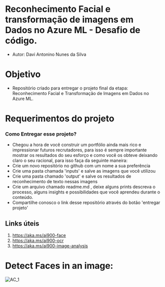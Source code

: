# Reconhecimento Facial e transformação de imagens em Dados no Azure ML - Desafio de código.


* Autor: Davi Antonino Nunes da Silva


# Objetivo
* Repositório criado para entregar o projeto final da etapa: Reconhecimento Facial e Transformação de Imagens em Dados no Azure ML.


#  Requerimentos do projeto
### Como Entregar esse projeto?


* Chegou a hora de você construir um portfólio ainda mais rico e impressionar futuros recrutadores, para isso é sempre importante mostrar os resultados do seu esforço e como você os obteve deixando claro o seu racional, para isso faça da seguinte maneira:
* Crie um novo repositório no github com um nome a sua preferência
* Crie uma pasta chamada 'inputs' e salve as imagens que você utilizou
* Crie uma pasta chamado 'output' e salve os resultados de reconhecimento de texto nessas imagens
* Crie um arquivo chamado readme.md , deixe alguns prints descreva o processo, alguns insights e possibilidades que você aprendeu durante o conteúdo.
* Compartilhe conosco o link desse repositório através do botão 'entregar projeto'


## Links úteis
1. https://aka.ms/ai900-face
2. https://aka.ms/ai900-ocr
3. https://aka.ms/ai900-image-analysis


# Detect Faces in an image:
![AC_1](https://github.com/dansfisica85/DIO---Reconhecimento-Facial-e-transforma-o-de-imagens-em-Dados-no-Azure-ML/assets/118570287/4db95b06-35e1-4a89-87c5-4afceaf22579)
